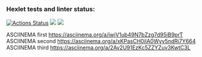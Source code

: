 ### Hexlet tests and linter status:
[![Actions Status](https://github.com/ddm14159/php-project-lvl1/workflows/hexlet-check/badge.svg)](https://github.com/ddm14159/php-project-lvl1/actions)
<a href="https://codeclimate.com/github/codeclimate/codeclimate/maintainability"><img src="https://api.codeclimate.com/v1/badges/a99a88d28ad37a79dbf6/maintainability" /></a>
<img src="https://github.com/ddm14159/php-project-lvl1/actions/workflows/github-actions-demo.yml/badge.svg" />

ASCIINEMA first
https://asciinema.org/a/iwjV1ub49N7bZzg7d95iB9prT
ASCIINEMA second
https://asciinema.org/a/xKPasCH0ilA0Wyy5ndRi7Y664
ASCIINEMA third
https://asciinema.org/a/2Av2U91EzKc5ZZYZuv3KwtC3L
